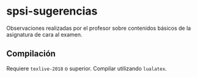 # spsi-sugerencias

Observaciones realizadas por el profesor sobre contenidos básicos de la asignatura de cara al examen.

## Compilación

Requiere `texlive-2018` o superior. Compilar utilizando `lualatex`.
